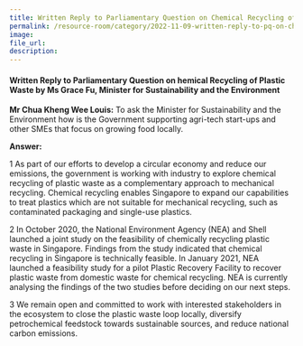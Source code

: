 ```yaml
---  
title: Written Reply to Parliamentary Question on Chemical Recycling of Plastic Waste by Ms Grace Fu, Minister for Sustainability and the Environment
permalink: /resource-room/category/2022-11-09-written-reply-to-pq-on-chemical-recycling-of-plastic-waste
image:  
file_url:  
description:  
---  
```

#### Written Reply to Parliamentary Question on hemical Recycling of Plastic Waste by Ms Grace Fu, Minister for Sustainability and the Environment

**Mr Chua Kheng Wee Louis:** To ask the Minister for Sustainability and the Environment how is the Government supporting agri-tech start-ups and other SMEs that focus on growing food locally.

**Answer:**

1 As part of our efforts to develop a circular economy and reduce our emissions, the government is working with industry to explore chemical recycling of plastic waste as a complementary approach to mechanical recycling.  Chemical recycling enables Singapore to expand our capabilities to treat plastics which are not suitable for mechanical recycling, such as contaminated packaging and single-use plastics.

2 In October 2020, the National Environment Agency (NEA) and Shell launched a joint study on the feasibility of chemically recycling plastic waste in Singapore.  Findings from the study indicated that chemical recycling in Singapore is technically feasible. In January 2021, NEA launched a feasibility study for a pilot Plastic Recovery Facility to recover plastic waste from domestic waste for chemical recycling. NEA is currently analysing the findings of the two studies before deciding on our next steps.

3 We remain open and committed to work with interested stakeholders in the ecosystem to close the plastic waste loop locally, diversify petrochemical feedstock towards sustainable sources, and reduce national carbon emissions.  
